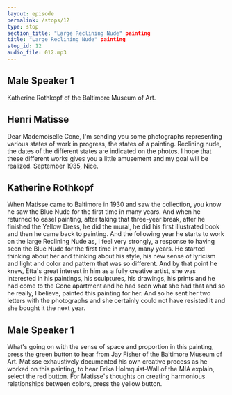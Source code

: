 ```yaml
---
layout: episode
permalink: /stops/12
type: stop
section_title: "Large Reclining Nude" painting
title: "Large Reclining Nude" painting
stop_id: 12
audio_file: 012.mp3
---
```


## Male Speaker 1

Katherine Rothkopf of the Baltimore Museum of Art.

## Henri Matisse

Dear Mademoiselle Cone, I'm sending you some photographs representing various states of work in progress, the states of a painting.  Reclining nude, the dates of the different states are indicated on the photos.  I hope that these different works gives you a little amusement and my goal will be realized.  September 1935, Nice.

## Katherine Rothkopf

When Matisse came to Baltimore in 1930 and saw the collection, you know he saw the Blue Nude for the first time in many years.  And when he returned to easel painting, after taking that three-year break, after he finished the Yellow Dress, he did the mural, he did his first illustrated book and then he came back to painting.  And the following year he starts to work on the large Reclining Nude as, I feel very strongly, a response to having seen the Blue Nude for the first time in many, many years.  He started thinking about her and thinking about his style, his new sense of lyricism and light and color and pattern that was so different.  And by that point he knew, Etta's great interest in him as a fully creative artist, she was interested in his paintings, his sculptures, his drawings, his prints and he had come to the Cone apartment and he had seen what she had that and so he really, I believe, painted this painting for her.  And so he sent her two letters with the photographs and she certainly could not have resisted it and she bought it the next year.

## Male Speaker 1

What's going on with the sense of space and proportion in this painting, press the green button to hear from Jay Fisher of the Baltimore Museum of Art.  Matisse exhaustively documented his own creative process as he worked on this painting, to hear Erika Holmquist-Wall of the MIA explain, select the red button.  For Matisse's thoughts on creating harmonious relationships between colors, press the yellow button.

